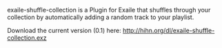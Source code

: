 exaile-shuffle-collection is a Plugin for Exaile that shuffles through your collection by automatically adding a random track to your playlist.

Download the current version (0.1) here: http://hihn.org/dl/exaile-shuffle-collection.exz
